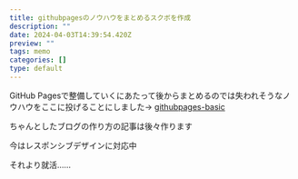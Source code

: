 ```yaml
---
title: githubpagesのノウハウをまとめるスクボを作成
description: ""
date: 2024-04-03T14:39:54.420Z
preview: ""
tags: memo
categories: []
type: default
---
```


GitHub Pagesで整備していくにあたって後からまとめるのでは失われそうなノウハウをここに投げることにしました→
[githubpages-basic](https://scrapbox.io/githubpages-basic/)

ちゃんとしたブログの作り方の記事は後々作ります

今はレスポンシブデザインに対応中

それより就活……
